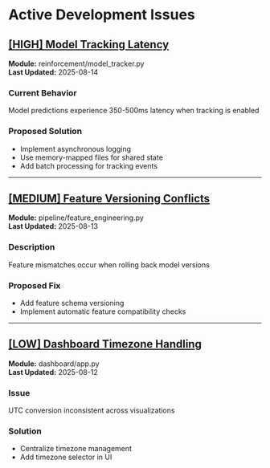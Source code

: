 # Active Development Issues

## [[HIGH] Model Tracking Latency](https://github.com/yourrepo/issues/45)
**Module:** reinforcement/model_tracker.py  
**Last Updated:** 2025-08-14  

### Current Behavior
Model predictions experience 350-500ms latency when tracking is enabled

### Proposed Solution
- Implement asynchronous logging
- Use memory-mapped files for shared state
- Add batch processing for tracking events

---

## [[MEDIUM] Feature Versioning Conflicts](https://github.com/yourrepo/issues/46)
**Module:** pipeline/feature_engineering.py  
**Last Updated:** 2025-08-13  

### Description
Feature mismatches occur when rolling back model versions

### Proposed Fix
- Add feature schema versioning
- Implement automatic feature compatibility checks

---

## [[LOW] Dashboard Timezone Handling](https://github.com/yourrepo/issues/47)
**Module:** dashboard/app.py  
**Last Updated:** 2025-08-12  

### Issue
UTC conversion inconsistent across visualizations

### Solution
- Centralize timezone management
- Add timezone selector in UI
